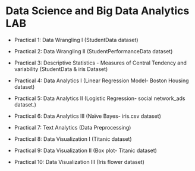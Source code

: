 # Data Science and Big Data Analytics LAB

- Practical 1: Data Wrangling I (StudentData dataset)

- Practical 2: Data Wrangling II (StudentPerformanceData dataset)

- Practical 3: Descriptive Statistics - Measures of Central Tendency and variability (StudentData & iris Dataset)

- Practical 4: Data Analytics I (Linear Regression Model- Boston Housing dataset) 

- Practical 5: Data Analytics II (Logistic Regression- social network_ads dataset.)

- Practical 6: Data Analytics III (Naïve Bayes- iris.csv dataset)

- Practical 7: Text Analytics (Data Preprocessing)

- Practical 8: Data Visualization I (Titanic dataset)

- Practical 9: Data Visualization II (Box plot- Titanic dataset)

- Practical 10: Data Visualization III (Iris flower dataset)
